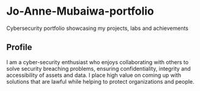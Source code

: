 # Jo-Anne-Mubaiwa-portfolio
Cybersecurity portfolio showcasing my projects, labs and achievements

## Profile
I am a cyber-security enthusiast who enjoys collaborating with others to solve security breaching problems, ensuring confidentiality, integrity and accessibility of assets and data. I place high value on coming up with solutions that are lawful while helping to protect organizations and people.
